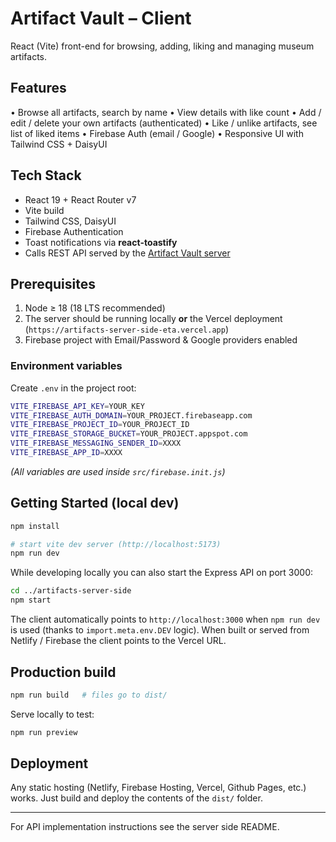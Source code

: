 # Artifact Vault – Client

React (Vite) front-end for browsing, adding, liking and managing museum artifacts.

## Features

• Browse all artifacts, search by name
• View details with like count
• Add / edit / delete your own artifacts (authenticated)
• Like / unlike artifacts, see list of liked items
• Firebase Auth (email / Google)
• Responsive UI with Tailwind CSS + DaisyUI

## Tech Stack

* React 19 + React Router v7
* Vite build
* Tailwind CSS, DaisyUI
* Firebase Authentication
* Toast notifications via **react-toastify**
* Calls REST API served by the [Artifact Vault server](https://github.com/Programming-Hero-Web-Course4/b11a11-server-side-4nik/tree/main)

## Prerequisites

1. Node ≥ 18 (18 LTS recommended)
2. The server should be running locally **or** the Vercel deployment (`https://artifacts-server-side-eta.vercel.app`)
3. Firebase project with Email/Password & Google providers enabled

### Environment variables

Create `.env` in the project root:

```bash
VITE_FIREBASE_API_KEY=YOUR_KEY
VITE_FIREBASE_AUTH_DOMAIN=YOUR_PROJECT.firebaseapp.com
VITE_FIREBASE_PROJECT_ID=YOUR_PROJECT_ID
VITE_FIREBASE_STORAGE_BUCKET=YOUR_PROJECT.appspot.com
VITE_FIREBASE_MESSAGING_SENDER_ID=XXXX
VITE_FIREBASE_APP_ID=XXXX
```

*(All variables are used inside `src/firebase.init.js`)*

## Getting Started (local dev)

```bash
npm install

# start vite dev server (http://localhost:5173)
npm run dev
```

While developing locally you can also start the Express API on port 3000:

```bash
cd ../artifacts-server-side
npm start
```

The client automatically points to `http://localhost:3000` when `npm run dev` is used (thanks to `import.meta.env.DEV` logic). When built or served from Netlify / Firebase the client points to the Vercel URL.

## Production build

```bash
npm run build   # files go to dist/
```

Serve locally to test:

```bash
npm run preview
```

## Deployment

Any static hosting (Netlify, Firebase Hosting, Vercel, Github Pages, etc.) works. Just build and deploy the contents of the `dist/` folder.

---

For API implementation instructions see the server side README.
